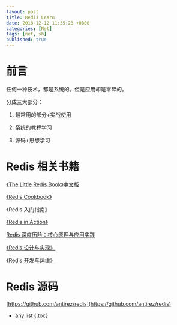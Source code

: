 ```yaml
---
layout: post
title: Redis Learn
date: 2018-12-12 11:35:23 +0800
categories: [Net]
tags: [net, sh]
published: true
---
```


# 前言

任何一种技术，都是系统的。但是应用却是零碎的。

分成三大部分：

1. 最常用的部分+实战使用

2. 系统的教程学习

3. 源码+思想学习

# Redis 相关书籍

[《The Little Redis Book》中文版](https://github.com/JasonLai256/the-little-redis-book)

[《Redis Cookbook》](http://rediscookbook.org/)

《Redis 入门指南》

[《Redis in Action》](https://www.manning.com/books/redis-in-action)

[Redis 深度历险：核心原理与应用实践](https://juejin.im/book/5afc2e5f6fb9a07a9b362527/section/5b336601f265da598e13f917)

[《Redis 设计与实现》](http://redisbook.com/)

[《Redis 开发与运维》](https://book.douban.com/subject/26971561/)

# Redis 源码

[https://github.com/antirez/redis](https://github.com/antirez/redis)

* any list
{:toc}